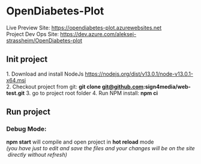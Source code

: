 # OpenDiabetes-Plot
Live Preview Site: https://opendiabetes-plot.azurewebsites.net
Project Dev Ops Site: https://dev.azure.com/aleksej-strassheim/OpenDiabetes-plot
## Init project
1. Download and install NodeJs https://nodejs.org/dist/v13.0.1/node-v13.0.1-x64.msi
2. Checkout project from git: __git clone git@github.com:sign4media/web-test.git__
3. go to project root folder
4. Run NPM install: __npm ci__
## Run project
### Debug Mode: 
__npm start__ will compile and open project in __hot reload__ mode 
_(you have just to edit and save the files and your changes will be on the site directly without refresh)_

